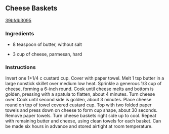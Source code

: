 ## Cheese Baskets

[39bfdb3095](http://www.food.com/recipe/cheese-baskets-58504)

### Ingredients

 - 8 teaspoon of butter, without salt

 - 3 cup of cheese, parmesan, hard

### Instructions

Invert one 1+1/4 c custard cup. Cover with paper towel. Melt 1 tsp butter in a large nonstick skillet over medium low heat. Sprinkle a generous 1/3 cup of cheese, forming a 6-inch round. Cook until cheese melts and bottom is golden, pressing with a spatula to flatten, about 4 minutes. Turn cheese over. Cook until second side is golden, about 3 minutes. Place cheese round on top of towel covered custard cup. Top with two folded paper towels and press down on cheese to form cup shape, about 30 seconds. Remove paper towels. Turn cheese baskets right side up to cool. Repeat with remaining butter and cheese, using clean towels for each basket. Can be made six hours in advance and stored airtight at room temperature.
